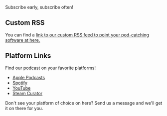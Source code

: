 Subscribe early, subscribe often!

## Custom RSS 

You can find a [link to our custom RSS feed to point your pod-catching software at here.](https://grogpod.zone/feed.xml)


## Platform Links
Find our podcast on your favorite platforms!

* [Apple Podcasts](https://podcasts.apple.com/us/podcast/grogpod/id1650474911)
* [Spotify](https://open.spotify.com/show/655SEhPUWIC77oO3hILe0b)
* [YouTube](https://www.youtube.com/@grogpod_roguelike_podcast)
* [Steam Curator](https://store.steampowered.com/curator/43937063-GROGPOD)

Don't see your platform of choice on here? Send us a message and we'll get it on there for you.
